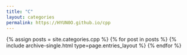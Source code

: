 ```yaml
---
title: "C"
layout: categories
permalink: https://HYUN0O.github.io/cpp
---
```



{% assign posts = site.categories.cpp %}
{% for post in posts %} {% include archive-single.html type=page.entries_layout %} {% endfor %}

